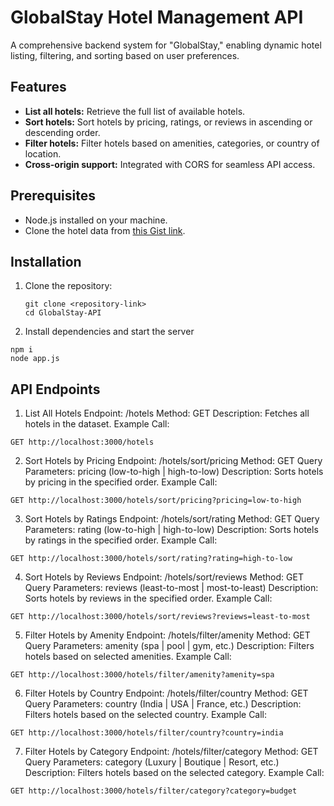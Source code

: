 # GlobalStay Hotel Management API

A comprehensive backend system for "GlobalStay," enabling dynamic hotel listing, filtering, and sorting based on user preferences.

## Features
- **List all hotels:** Retrieve the full list of available hotels.
- **Sort hotels:** Sort hotels by pricing, ratings, or reviews in ascending or descending order.
- **Filter hotels:** Filter hotels based on amenities, categories, or country of location.
- **Cross-origin support:** Integrated with CORS for seamless API access.

## Prerequisites
- Node.js installed on your machine.
- Clone the hotel data from [this Gist link](https://gist.github.com/imrhlrvndrn/60f253e3e9101df1902f3e9f8637ad3d).

## Installation
1. Clone the repository:
   ```
   git clone <repository-link>
   cd GlobalStay-API
2. Install dependencies and start the server
```
npm i
node app.js
```
## API Endpoints
1. List All Hotels
Endpoint: /hotels
Method: GET
Description: Fetches all hotels in the dataset.
Example Call:
```
GET http://localhost:3000/hotels
```
2. Sort Hotels by Pricing
Endpoint: /hotels/sort/pricing
Method: GET
Query Parameters: pricing (low-to-high | high-to-low)
Description: Sorts hotels by pricing in the specified order.
Example Call:
```
GET http://localhost:3000/hotels/sort/pricing?pricing=low-to-high
```
3. Sort Hotels by Ratings
Endpoint: /hotels/sort/rating
Method: GET
Query Parameters: rating (low-to-high | high-to-low)
Description: Sorts hotels by ratings in the specified order.
Example Call:
```
GET http://localhost:3000/hotels/sort/rating?rating=high-to-low
```
4. Sort Hotels by Reviews
Endpoint: /hotels/sort/reviews
Method: GET
Query Parameters: reviews (least-to-most | most-to-least)
Description: Sorts hotels by reviews in the specified order.
Example Call:
```
GET http://localhost:3000/hotels/sort/reviews?reviews=least-to-most
```
5. Filter Hotels by Amenity
Endpoint: /hotels/filter/amenity
Method: GET
Query Parameters: amenity (spa | pool | gym, etc.)
Description: Filters hotels based on selected amenities.
Example Call:
```
GET http://localhost:3000/hotels/filter/amenity?amenity=spa
```
6. Filter Hotels by Country
Endpoint: /hotels/filter/country
Method: GET
Query Parameters: country (India | USA | France, etc.)
Description: Filters hotels based on the selected country.
Example Call:
```
GET http://localhost:3000/hotels/filter/country?country=india
```
7. Filter Hotels by Category
Endpoint: /hotels/filter/category
Method: GET
Query Parameters: category (Luxury | Boutique | Resort, etc.)
Description: Filters hotels based on the selected category.
Example Call:
```
GET http://localhost:3000/hotels/filter/category?category=budget
```
